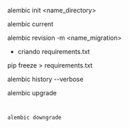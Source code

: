 alembic init <name_directory>

alembic current

alembic revision -m <name_migration>

- criando requirements.txt

pip freeze > requirements.txt

alembic history --verbose

alembic upgrade  <code>

alembic downgrade <code>